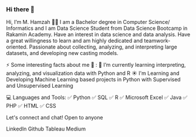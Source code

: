 ### Hi there 👋

 Hi, I’m M. Hamzah 🙂:boy:
I am a Bachelor degree in Computer Science/ Informatics and I am Data Science Student from Data Science Bootcamp in Rakamin Academy. Have an interest in data science and data analysis. Have a great willingness to learn and am highly dedicated and teamwork-oriented. Passionate about collecting, analyzing, and interpreting large datasets, and developing new casting models.

⚡ Some interesting facts about me :boy: :
🌱 I’m currently learning interpreting, analyzing, and visualization data with Python and R
☀️ I'm Learning and Developing Machine Learning based projects in Python with Supervised and Unsupervised Learning

💻 Languages and Tools:
✅ Python
✅ SQL
✅ R
✅ Microsoft Excel
✅ Java
✅ PHP
✅ HTML
✅ CSS

Let's connect and chat! Open to anyone

LinkedIn Github Tableau Medium
